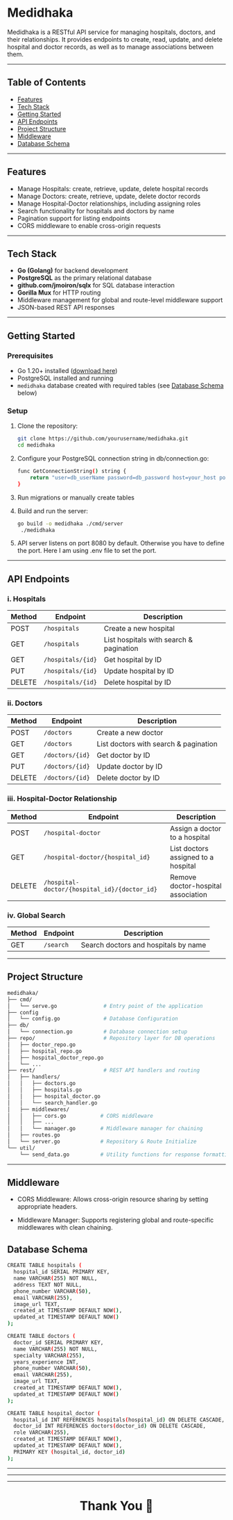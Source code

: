 # Medidhaka

Medidhaka is a RESTful API service for managing hospitals, doctors, and their relationships. It provides endpoints to create, read, update, and delete hospital and doctor records, as well as to manage associations between them.

---

## Table of Contents

- [Features](#features)  
- [Tech Stack](#tech-stack)  
- [Getting Started](#getting-started)  
- [API Endpoints](#api-endpoints)  
- [Project Structure](#project-structure)  
- [Middleware](#middleware)  
- [Database Schema](#database-schema)

---

## Features

- Manage Hospitals: create, retrieve, update, delete hospital records
- Manage Doctors: create, retrieve, update, delete doctor records
- Manage Hospital-Doctor relationships, including assigning roles
- Search functionality for hospitals and doctors by name
- Pagination support for listing endpoints
- CORS middleware to enable cross-origin requests

---

## Tech Stack

- **Go (Golang)** for backend development
- **PostgreSQL** as the primary relational database
- **github.com/jmoiron/sqlx** for SQL database interaction
- **Gorilla Mux** for HTTP routing
- Middleware management for global and route-level middleware support
- JSON-based REST API responses

---

## Getting Started

### Prerequisites

- Go 1.20+ installed ([download here](https://golang.org/dl/))
- PostgreSQL installed and running
- `medidhaka` database created with required tables (see [Database Schema](#database-schema) below)

### Setup

1. Clone the repository:

   ```bash
   git clone https://github.com/yourusername/medidhaka.git
   cd medidhaka
2. Configure your PostgreSQL connection string in db/connection.go:
    ```bash
    func GetConnectionString() string {
        return "user=db_userName password=db_password host=your_host port=db_port dbname=your_db_name sslmode=disable"
    }
3. Run migrations or manually create tables
4. Build and run the server:
   ```bash
   go build -o medidhaka ./cmd/server
    ./medidhaka
5. API server listens on port 8080 by default. Otherwise you have to define the port. Here I am using .env file to set the port.
---

## API Endpoints

### i. Hospitals

| Method | Endpoint          | Description                             |
| ------ | ----------------- | --------------------------------------- |
| POST   | `/hospitals`      | Create a new hospital                   |
| GET    | `/hospitals`      | List hospitals with search & pagination |
| GET    | `/hospitals/{id}` | Get hospital by ID                      |
| PUT    | `/hospitals/{id}` | Update hospital by ID                   |
| DELETE | `/hospitals/{id}` | Delete hospital by ID                   |

### ii. Doctors

| Method | Endpoint        | Description                           |
| ------ | --------------- | ------------------------------------- |
| POST   | `/doctors`      | Create a new doctor                   |
| GET    | `/doctors`      | List doctors with search & pagination |
| GET    | `/doctors/{id}` | Get doctor by ID                      |
| PUT    | `/doctors/{id}` | Update doctor by ID                   |
| DELETE | `/doctors/{id}` | Delete doctor by ID                   |

### iii. Hospital-Doctor Relationship

| Method | Endpoint                                     | Description                         |
| ------ | -------------------------------------------- | ----------------------------------- |
| POST   | `/hospital-doctor`                           | Assign a doctor to a hospital       |
| GET    | `/hospital-doctor/{hospital_id}`             | List doctors assigned to a hospital |
| DELETE | `/hospital-doctor/{hospital_id}/{doctor_id}` | Remove doctor-hospital association  |

### iv. Global Search

| Method | Endpoint  | Description                          |
| ------ | --------- | ------------------------------------ |
| GET    | `/search` | Search doctors and hospitals by name |

---


## Project Structure
``` bash
medidhaka/
├── cmd/
│   └── serve.go               # Entry point of the application
├── config
│   └── config.go              # Database Configuration
├── db/
│   └── connection.go          # Database connection setup
├── repo/                      # Repository layer for DB operations
│   ├── doctor_repo.go
│   ├── hospital_repo.go
│   ├── hospital_doctor_repo.go
│   └── ...
├── rest/                      # REST API handlers and routing
│   ├── handlers/
│   │   ├── doctors.go              
│   │   ├── hospitals.go
│   │   ├── hospital_doctor.go          
│   │   └── search_handler.go
│   ├── middlewares/
│   │   ├── cors.go           # CORS middleware 
│   │   ├── ...               
│   │   └── manager.go        # Middleware manager for chaining
│   ├── routes.go
│   └── server.go             # Repository & Route Initialize
└── util/
    └── send_data.go          # Utility functions for response formatting
```
---

## Middleware

- CORS Middleware: Allows cross-origin resource sharing by setting appropriate headers.

- Middleware Manager: Supports registering global and route-specific middlewares with clean chaining.

## Database Schema
``` bash
CREATE TABLE hospitals (
  hospital_id SERIAL PRIMARY KEY,
  name VARCHAR(255) NOT NULL,
  address TEXT NOT NULL,
  phone_number VARCHAR(50),
  email VARCHAR(255),
  image_url TEXT,
  created_at TIMESTAMP DEFAULT NOW(),
  updated_at TIMESTAMP DEFAULT NOW()
);

CREATE TABLE doctors (
  doctor_id SERIAL PRIMARY KEY,
  name VARCHAR(255) NOT NULL,
  specialty VARCHAR(255),
  years_experience INT,
  phone_number VARCHAR(50),
  email VARCHAR(255),
  image_url TEXT,
  created_at TIMESTAMP DEFAULT NOW(),
  updated_at TIMESTAMP DEFAULT NOW()
);

CREATE TABLE hospital_doctor (
  hospital_id INT REFERENCES hospitals(hospital_id) ON DELETE CASCADE,
  doctor_id INT REFERENCES doctors(doctor_id) ON DELETE CASCADE,
  role VARCHAR(255),
  created_at TIMESTAMP DEFAULT NOW(),
  updated_at TIMESTAMP DEFAULT NOW(),
  PRIMARY KEY (hospital_id, doctor_id)
);
```
---

---
---
<h1 align="center"> Thank You 🌹</h1>